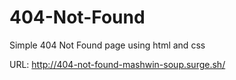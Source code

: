 # 404-Not-Found

Simple 404 Not Found page using html and css

[](https://github.com/mashwin/404-Not-Found/blob/main/404-not-found-page.png)

URL: http://404-not-found-mashwin-soup.surge.sh/
